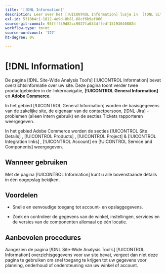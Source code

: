 ```yaml
---
title: '[!DNL Information]'
description: Leer over het [!UICONTROL Information] lusje in  [!DNL Site-Wide Analysis Tool], wanneer om het, zijn voordelen, en beste praktijken te gebruiken.
exl-id: 5f18b4c1-1812-4e9d-8b81-88cf6b9af860
source-git-commit: 95ffff39d82cc9027fa633dffedf15193040802d
workflow-type: tm+mt
source-wordcount: '127'
ht-degree: 0%

---
```


# [!DNL Information]

De pagina [!DNL Site-Wide Analysis Tool’s] [!UICONTROL Information] bevat overzichtsinformatie over uw site. Deze pagina toont verder twee productgebieden in de linkernavigatie, **[!UICONTROL General Information]** en **Adobe Commerce**.

In het gebied [!UICONTROL General Information] worden de basisgegevens van de zakelijke site, de eigenaar van de contactpersoon, [!DNL Jira] -problemen (alleen intern gebruik) en de secties Tickets rapporteren weergegeven.

In het gebied Adobe Commerce worden de secties [!UICONTROL Site Details] , [!UICONTROL Products] , [!UICONTROL Project] &amp; [!UICONTROL Integration links] , [!UICONTROL Account] en [!UICONTROL Service and Components] weergegeven.

## Wanneer gebruiken

Met de pagina [!UICONTROL Information] kunt u alle bovenstaande details in één oogopslag bekijken.

## Voordelen

* Snelle en eenvoudige toegang tot account- en opslaggegevens.

* Zoek en controleer de gegevens van de winkel, instellingen, services en de versies van de componenten allemaal op één locatie.

## Aanbevolen procedures

Aangezien de pagina [!DNL Site-Wide Analysis Tool’s] [!UICONTROL Information] overzichtsgegevens voor uw site bevat, vergeet dan niet deze pagina te gebruiken om snel toegang te krijgen tot uw gegevens voor planning, onderhoud of ondersteuning van uw winkel of account.
